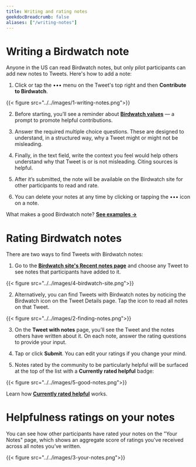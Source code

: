 ```yaml
---
title: Writing and rating notes
geekdocBreadcrumb: false
aliases: ["/writing-notes"]
---
```


# Writing a Birdwatch note

Anyone in the US can read Birdwatch notes, but only pilot participants can add new notes to Tweets. Here's how to add a note:

1. Click or tap the ••• menu on the Tweet's top right and then **Contribute to Birdwatch**.

{{< figure src="../../images/1-writing-notes.png">}}

2. Before starting, you’ll see a reminder about [**Birdwatch values**](../../values) — a prompt to promote helpful contributions.

3. Answer the required multiple choice questions. These are designed to understand, in a structured way, why a Tweet might or might not be misleading.

4. Finally, in the text field, write the context you feel would help others understand why that Tweet is or is not misleading. Citing sources is helpful.

5. After it’s submitted, the note will be available on the Birdwatch site for other participants to read and rate.

6. You can delete your notes at any time by clicking or tapping the ••• icon on a note.

What makes a good Birdwatch note? [**See examples →**](../../examples)

# Rating Birdwatch notes

There are two ways to find Tweets with Birdwatch notes:

1. Go to the [**Birdwatch site's Recent notes page**](https://birdwatch.twitter.com) and choose any Tweet to see notes that participants have added to it.

{{< figure src="../../images/4-birdwatch-site.png">}}

2. Alternatively, you can find Tweets with Birdwatch notes by noticing the Birdwatch icon on the Tweet Details page. Tap the icon to read all notes on that Tweet.

{{< figure src="../../images/2-finding-notes.png">}}

3. On the **Tweet with notes** page, you’ll see the Tweet and the notes others have written about it. On each note, answer the rating questions to provide your input.

4. Tap or click **Submit**. You can edit your ratings if you change your mind.

5. Notes rated by the community to be particularly helpful will be surfaced at the top of the list with a **Currently rated helpful** badge:

{{< figure src="../../images/5-good-notes.png">}}

Learn how [**Currently rated helpful**](../../note-ranking) works.

# Helpfulness ratings on your notes

You can see how other participants have rated your notes on the "Your Notes" page, which shows an aggregate score of ratings you've received across all notes you’ve written.

{{< figure src="../../images/3-your-notes.png">}}
